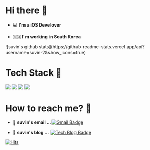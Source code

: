 # Hi there :wave:

 - 💻   **I'm a iOS Develover**    

 - 🇰🇷  **I'm working in South Korea**
 
<center></center>
![suvin's github stats](https://github-readme-stats.vercel.app/api?username=suvin-2&show_icons=true)

# Tech Stack :muscle:

<img src="https://img.shields.io/badge/Java-007396?style=flat-square&logo=Java&logoColor=white"/></a>
<img src="https://img.shields.io/badge/JavaScript-F7DF1E?style=flat-square&logo=JavaScript&logoColor=white"/></a>
<img src="https://img.shields.io/badge/Spring-6DB33F?style=flat-square&logo=Spring&logoColor=white"/></a>
<img src="https://img.shields.io/badge/Oracle-F80000?style=flat-square&logo=Oracle&logoColor=white"/></a>

# How to reach me? 🤔

- 📮  **suvin's email ...**[![Gmail Badge](https://img.shields.io/badge/Gmail-d14836?style=flat-square&logo=Gmail&logoColor=white&link=mailto:lsbinnn7@gmail.com)](mailto:lsbinnn7@gmail.com)

- 📒  **suvin's blog ...** [![Tech Blog Badge](http://img.shields.io/badge/-Tech%20blog-black?style=flat-square&logo=blogger&logoColor=white&link=https://dailymao.tistory.com/)](https://dailymao.tistory.com/)


[![Hits](https://hits.seeyoufarm.com/api/count/incr/badge.svg?url=https%3A%2F%2Fgithub.com%2Fsuvin-2%2Fhit-counter&count_bg=%2379C83D&title_bg=%23555555&icon=&icon_color=%23E7E7E7&title=hits&edge_flat=false)](https://hits.seeyoufarm.com)
